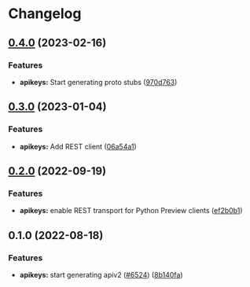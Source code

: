 # Changelog

## [0.4.0](https://github.com/googleapis/google-cloud-go/compare/apikeys/v0.3.0...apikeys/v0.4.0) (2023-02-16)


### Features

* **apikeys:** Start generating proto stubs ([970d763](https://github.com/googleapis/google-cloud-go/commit/970d763531b54b2bc75d7ff26a20b6e05150cab8))

## [0.3.0](https://github.com/googleapis/google-cloud-go/compare/apikeys/v0.2.0...apikeys/v0.3.0) (2023-01-04)


### Features

* **apikeys:** Add REST client ([06a54a1](https://github.com/googleapis/google-cloud-go/commit/06a54a16a5866cce966547c51e203b9e09a25bc0))

## [0.2.0](https://github.com/googleapis/google-cloud-go/compare/apikeys/v0.1.0...apikeys/v0.2.0) (2022-09-19)


### Features

* **apikeys:** enable REST transport for Python Preview clients ([ef2b0b1](https://github.com/googleapis/google-cloud-go/commit/ef2b0b1d4de9beb9005537ae48d7d8e1c0f23b98))

## 0.1.0 (2022-08-18)


### Features

* **apikeys:** start generating apiv2 ([#6524](https://github.com/googleapis/google-cloud-go/issues/6524)) ([8b140fa](https://github.com/googleapis/google-cloud-go/commit/8b140fa8a490d7f2e038ca8a776a1dfd46b74b4f))
